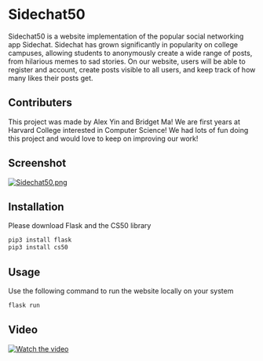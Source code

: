 # Sidechat50

Sidechat50 is a website implementation of the popular social networking app Sidechat. Sidechat has grown significantly in popularity on college campuses, allowing students to anonymously create a wide range of posts, from hilarious memes to sad stories. On our website, users will be able to register and account, create posts visible to all users, and keep track of how many likes their posts get. 

## Contributers
This project was made by Alex Yin and Bridget Ma! We are first years at Harvard College interested in Computer Science! We had lots of fun doing this project and would love to keep on improving our work!


## Screenshot
[![Sidechat50.png](https://i.postimg.cc/s1d47WFG/Sidechat50.png)](https://postimg.cc/V0gtcdkz)


## Installation
Please download Flask and the CS50 library

```bash
pip3 install flask
pip3 install cs50
```

## Usage
Use the following command to run the website locally on your system
```python
flask run
```

## Video 
[![Watch the video](https://youtu.be/VClVmJnWn7w/maxresdefault.jpg)](https://youtu.be/VClVmJnWn7w)

